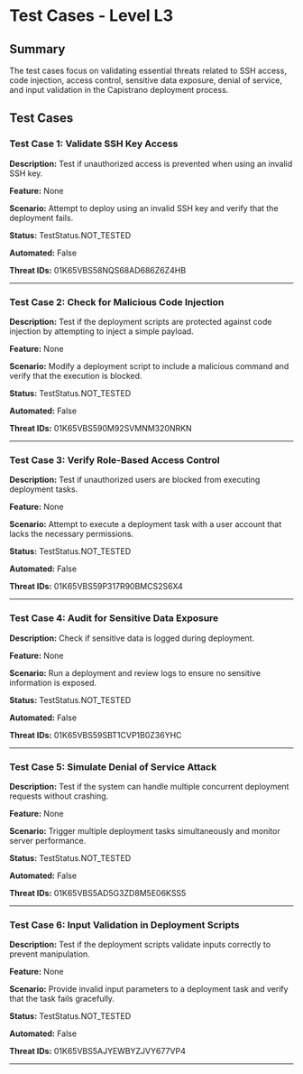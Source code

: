 # Test Cases - Level L3

## Summary

The test cases focus on validating essential threats related to SSH access, code injection, access control, sensitive data exposure, denial of service, and input validation in the Capistrano deployment process.

## Test Cases

### Test Case 1: Validate SSH Key Access

**Description:** Test if unauthorized access is prevented when using an invalid SSH key.

**Feature:** None

**Scenario:** Attempt to deploy using an invalid SSH key and verify that the deployment fails.

**Status:** TestStatus.NOT_TESTED

**Automated:** False

**Threat IDs:** 01K65VBS58NQS68AD686Z6Z4HB

---

### Test Case 2: Check for Malicious Code Injection

**Description:** Test if the deployment scripts are protected against code injection by attempting to inject a simple payload.

**Feature:** None

**Scenario:** Modify a deployment script to include a malicious command and verify that the execution is blocked.

**Status:** TestStatus.NOT_TESTED

**Automated:** False

**Threat IDs:** 01K65VBS590M92SVMNM320NRKN

---

### Test Case 3: Verify Role-Based Access Control

**Description:** Test if unauthorized users are blocked from executing deployment tasks.

**Feature:** None

**Scenario:** Attempt to execute a deployment task with a user account that lacks the necessary permissions.

**Status:** TestStatus.NOT_TESTED

**Automated:** False

**Threat IDs:** 01K65VBS59P317R90BMCS2S6X4

---

### Test Case 4: Audit for Sensitive Data Exposure

**Description:** Check if sensitive data is logged during deployment.

**Feature:** None

**Scenario:** Run a deployment and review logs to ensure no sensitive information is exposed.

**Status:** TestStatus.NOT_TESTED

**Automated:** False

**Threat IDs:** 01K65VBS59SBT1CVP1B0Z36YHC

---

### Test Case 5: Simulate Denial of Service Attack

**Description:** Test if the system can handle multiple concurrent deployment requests without crashing.

**Feature:** None

**Scenario:** Trigger multiple deployment tasks simultaneously and monitor server performance.

**Status:** TestStatus.NOT_TESTED

**Automated:** False

**Threat IDs:** 01K65VBS5AD5G3ZD8M5E06KSS5

---

### Test Case 6: Input Validation in Deployment Scripts

**Description:** Test if the deployment scripts validate inputs correctly to prevent manipulation.

**Feature:** None

**Scenario:** Provide invalid input parameters to a deployment task and verify that the task fails gracefully.

**Status:** TestStatus.NOT_TESTED

**Automated:** False

**Threat IDs:** 01K65VBS5AJYEWBYZJVY677VP4

---

